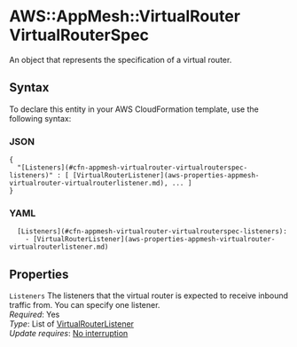 # AWS::AppMesh::VirtualRouter VirtualRouterSpec<a name="aws-properties-appmesh-virtualrouter-virtualrouterspec"></a>

An object that represents the specification of a virtual router\.

## Syntax<a name="aws-properties-appmesh-virtualrouter-virtualrouterspec-syntax"></a>

To declare this entity in your AWS CloudFormation template, use the following syntax:

### JSON<a name="aws-properties-appmesh-virtualrouter-virtualrouterspec-syntax.json"></a>

```
{
  "[Listeners](#cfn-appmesh-virtualrouter-virtualrouterspec-listeners)" : [ [VirtualRouterListener](aws-properties-appmesh-virtualrouter-virtualrouterlistener.md), ... ]
}
```

### YAML<a name="aws-properties-appmesh-virtualrouter-virtualrouterspec-syntax.yaml"></a>

```
  [Listeners](#cfn-appmesh-virtualrouter-virtualrouterspec-listeners): 
    - [VirtualRouterListener](aws-properties-appmesh-virtualrouter-virtualrouterlistener.md)
```

## Properties<a name="aws-properties-appmesh-virtualrouter-virtualrouterspec-properties"></a>

`Listeners`  <a name="cfn-appmesh-virtualrouter-virtualrouterspec-listeners"></a>
The listeners that the virtual router is expected to receive inbound traffic from\. You can specify one listener\.  
*Required*: Yes  
*Type*: List of [VirtualRouterListener](aws-properties-appmesh-virtualrouter-virtualrouterlistener.md)  
*Update requires*: [No interruption](https://docs.aws.amazon.com/AWSCloudFormation/latest/UserGuide/using-cfn-updating-stacks-update-behaviors.html#update-no-interrupt)